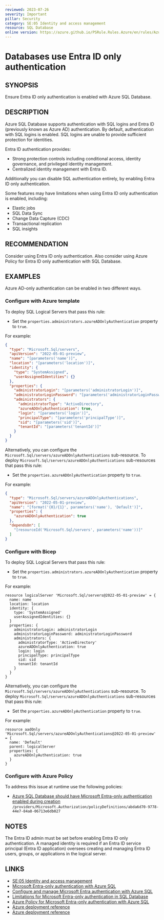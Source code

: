```yaml
---
reviewed: 2023-07-26
severity: Important
pillar: Security
category: SE:05 Identity and access management
resource: SQL Database
online version: https://azure.github.io/PSRule.Rules.Azure/en/rules/Azure.SQL.AADOnly/
---
```


# Databases use Entra ID only authentication

## SYNOPSIS

Ensure Entra ID only authentication is enabled with Azure SQL Database.

## DESCRIPTION

Azure SQL Database supports authentication with SQL logins and Entra ID (previously known as Azure AD) authentication.
By default, authentication with SQL logins is enabled.
SQL logins are unable to provide sufficient protection for identities.

Entra ID authentication provides:

- Strong protection controls including conditional access, identity governance, and privileged identity management.
- Centralized identity management with Entra ID.

Additionally you can disable SQL authentication entirely, by enabling Entra ID only authentication.

Some features may have limitations when using Entra ID only authentication is enabled, including:

- Elastic jobs
- SQL Data Sync
- Change Data Capture (CDC)
- Transactional replication
- SQL insights

## RECOMMENDATION

Consider using Entra ID only authentication.
Also consider using Azure Policy for Entra ID only authentication with SQL Database.

## EXAMPLES

Azure AD-only authentication can be enabled in two different ways.

### Configure with Azure template

To deploy SQL Logical Servers that pass this rule:

- Set the `properties.administrators.azureADOnlyAuthentication` property to `true`.

For example:

```json
{
  "type": "Microsoft.Sql/servers",
  "apiVersion": "2022-05-01-preview",
  "name": "[parameters('name')]",
  "location": "[parameters('location')]",
  "identity": {
    "type": "SystemAssigned",
    "userAssignedIdentities": {}
  },
  "properties": {
    "administratorLogin": "[parameters('administratorLogin')]",
    "administratorLoginPassword": "[parameters('administratorLoginPassword')]",
    "administrators": {
      "administratorType": "ActiveDirectory",
      "azureADOnlyAuthentication": true,
      "login": "[parameters('login')]",
      "principalType": "[parameters('principalType')]",
      "sid": "[parameters('sid')]",
      "tenantId": "[parameters('tenantId')]"
    }
  }
}
```

Alternatively, you can configure the `Microsoft.Sql/servers/azureADOnlyAuthentications` sub-resource.
To deploy `Microsoft.Sql/servers/azureADOnlyAuthentications` sub-resources that pass this rule:

- Set the `properties.azureADOnlyAuthentication` property to `true`.

For example:

```json
{
  "type": "Microsoft.Sql/servers/azureADOnlyAuthentications",
  "apiVersion": "2022-05-01-preview",
  "name": "[format('{0}/{1}', parameters('name'), 'Default')]",
  "properties": {
    "azureADOnlyAuthentication": true
  },
  "dependsOn": [
    "[resourceId('Microsoft.Sql/servers', parameters('name'))]"
  ]
}
```

### Configure with Bicep

To deploy SQL Logical Servers that pass this rule:

- Set the `properties.administrators.azureADOnlyAuthentication` property to `true`.

For example:

```bicep
resource logicalServer 'Microsoft.Sql/servers@2022-05-01-preview' = {
  name: name
  location: location
  identity: {
    type: 'SystemAssigned'
    userAssignedIdentities: {}
  }
  properties: {
    administratorLogin: administratorLogin
    administratorLoginPassword: administratorLoginPassword
    administrators: {
      administratorType: 'ActiveDirectory'
      azureADOnlyAuthentication: true
      login: login
      principalType: principalType
      sid: sid
      tenantId: tenantId
    }
  }
}
```

Alternatively, you can configure the `Microsoft.Sql/servers/azureADOnlyAuthentications` sub-resource.
To deploy `Microsoft.Sql/servers/azureADOnlyAuthentications` sub-resources that pass this rule:

- Set the `properties.azureADOnlyAuthentication` property to `true`.

For example:

```bicep
resource aadOnly 'Microsoft.Sql/servers/azureADOnlyAuthentications@2022-05-01-preview' = {
  name: 'Default'
  parent: logicalServer
  properties: {
    azureADOnlyAuthentication: true
  }
}
```

<!-- external:avm avm/res/sql/server administrators -->

### Configure with Azure Policy

To address this issue at runtime use the following policies:

- [Azure SQL Database should have Microsoft Entra-only authentication enabled during creation](https://github.com/Azure/azure-policy/blob/master/built-in-policies/policyDefinitions/SQL/SqlServer_ADOnlyEnabled_Deny.json)
  `/providers/Microsoft.Authorization/policyDefinitions/abda6d70-9778-44e7-84a8-06713e6db027`

## NOTES

The Entra ID admin must be set before enabling Entra ID only authentication.
A managed identity is required if an Entra ID service principal (Entra ID application) oversees creating and managing Entra ID users, groups, or applications in the logical server.

## LINKS

- [SE:05 Identity and access management](https://learn.microsoft.com/azure/well-architected/security/identity-access)
- [Microsoft Entra-only authentication with Azure SQL](https://learn.microsoft.com/azure/azure-sql/database/authentication-azure-ad-only-authentication)
- [Configure and manage Microsoft Entra authentication with Azure SQL](https://learn.microsoft.com/azure/azure-sql/database/authentication-aad-configure)
- [Limitations for Microsoft Entra-only authentication in SQL Database](https://learn.microsoft.com/azure/azure-sql/database/authentication-azure-ad-only-authentication#limitations-for-azure-ad-only-authentication-in-sql-database)
- [Azure Policy for Microsoft Entra-only authentication with Azure SQL](https://learn.microsoft.com/en-gb/azure/azure-sql/database/authentication-azure-ad-only-authentication-policy)
- [Azure deployment reference](https://learn.microsoft.com/azure/templates/microsoft.sql/servers#managedinstanceexternaladministrator)
- [Azure deployment reference](https://learn.microsoft.com/azure/templates/microsoft.sql/servers/azureadonlyauthentications#managedinstanceazureadonlyauthproperties)
